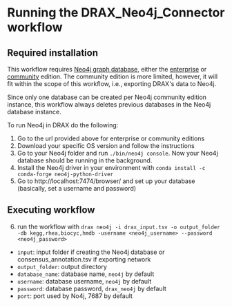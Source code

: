 # Running the DRAX_Neo4j_Connector workflow



## Required installation

This workflow requires [Neo4j graph database](https://neo4j.com/product/neo4j-graph-database/), either the [enterprise](https://neo4j.com/download-center/#enterprise) or [community](https://neo4j.com/download-center/#community) edition.
The community edition is more limited, however, it will fit within the scope of this workflow, i.e., exporting DRAX's data to Neo4j.

Since only one database can be created per Neo4j community edition instance, this workflow always deletes previous databases in the Neo4j database instance.

To run Neo4j in DRAX do the following:

1. Go to the url provided above for enterprise or community editions
2. Download your specific OS version and follow the instructions
3. Go to your Neo4j folder and run  `./bin/neo4j console`. Now your Neo4j database should be running in the background.
4. Install the Neo4j driver in your environment with `conda install -c conda-forge neo4j-python-driver`
5. Go to http://localhost:7474/browser/ and set up your database (basically, set a username and password)

## Executing workflow

6. run the workflow with `drax neo4j -i drax_input.tsv -o output_folder -db kegg,rhea,biocyc,hmdb -username <neo4j_username> --password <neo4j_password>`

- `input`: input folder if creating the Neo4j database or consensus_annotation.tsv if exporting network
- `output_folder`: output directory
- `database_name`: database name, `neo4j` by default
- `username`: database username, `neo4j` by default
- `password`: database password, `drax_neo4j` by default
- `port`: port used by No4j, 7687 by default